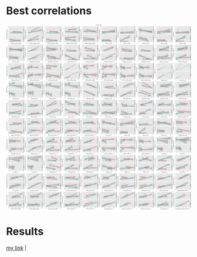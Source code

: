 # Best correlations 

![Image](./images/1_best_regressions.png)




# Results

[my link](./images/predictions_sep.htm)
                              |











